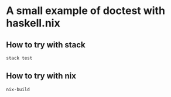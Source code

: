 A small example of doctest with haskell.nix
================================================

How to try with stack
---------------------

    stack test

How to try with nix
-------------------

    nix-build

